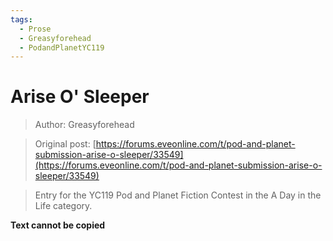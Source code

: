 ```yaml
---
tags:
  - Prose
  - Greasyforehead
  - PodandPlanetYC119
---
```


# Arise O' Sleeper

> Author: Greasyforehead

> Original post: [https://forums.eveonline.com/t/pod-and-planet-submission-arise-o-sleeper/33549](https://forums.eveonline.com/t/pod-and-planet-submission-arise-o-sleeper/33549)

> Entry for the YC119 Pod and Planet Fiction Contest in the A Day in the Life category.


**Text cannot be copied**